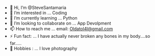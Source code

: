 - 👋 Hi, I’m @SteveSantamaria
- 👀 I’m interested in ... Coding
- 🌱 I’m currently learning ... Python
- 💞️ I’m looking to collaborate on ... App Devolpment
- 📫 How to reach me ... email: Oldatol4l@gmail.com
- ⚡ Fun fact: ... I have actually never broken any bones in my body....so far.....
- 📸 Hobbies : ... I love photography 
<!---
SteveSantamaria/SteveSantamaria is a ✨ special ✨ repository because its `README.md` (this file) appears on your GitHub profile.
You can click the Preview link to take a look at your changes.
--->
